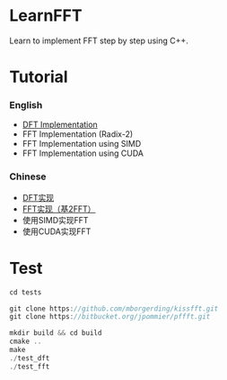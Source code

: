 # LearnFFT
Learn to implement FFT step by step using C++.

# Tutorial
### English
  - [DFT Implementation](docs/DFT.md)
  - FFT Implementation (Radix-2)
  - FFT Implementation using SIMD
  - FFT Implementation using CUDA

### Chinese
  - [DFT实现](docs/DFT_cn.md)
  - [FFT实现（基2FFT）](docs/FFT_Radix2_cn.md)
  - 使用SIMD实现FFT
  - 使用CUDA实现FFT

# Test
```cpp
cd tests

git clone https://github.com/mborgerding/kissfft.git
git clone https://bitbucket.org/jpommier/pffft.git

mkdir build && cd build
cmake ..
make
./test_dft
./test_fft
```
